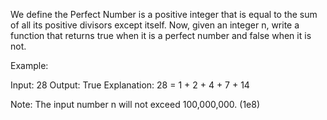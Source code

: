 We define the Perfect Number is a positive integer that is equal to the sum of all its positive divisors except itself.
Now, given an integer n, write a function that returns true when it is a perfect number and false when it is not.

Example:

Input: 28
Output: True
Explanation: 28 = 1 + 2 + 4 + 7 + 14

Note: The input number n will not exceed 100,000,000. (1e8) 